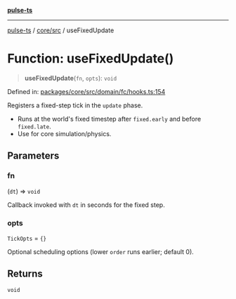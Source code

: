 [**pulse-ts**](../../../README.md)

***

[pulse-ts](../../../README.md) / [core/src](../README.md) / useFixedUpdate

# Function: useFixedUpdate()

> **useFixedUpdate**(`fn`, `opts`): `void`

Defined in: [packages/core/src/domain/fc/hooks.ts:154](https://github.com/jlehett/pulse-ts/blob/a2a18767041a6b69ca4c5f6131d2de266097750e/packages/core/src/domain/fc/hooks.ts#L154)

Registers a fixed-step tick in the `update` phase.

- Runs at the world's fixed timestep after `fixed.early` and before `fixed.late`.
- Use for core simulation/physics.

## Parameters

### fn

(`dt`) => `void`

Callback invoked with `dt` in seconds for the fixed step.

### opts

`TickOpts` = `{}`

Optional scheduling options (lower `order` runs earlier; default 0).

## Returns

`void`
